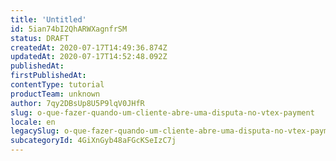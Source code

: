 ```yaml
---
title: 'Untitled'
id: 5ian74bI2QhARWXagnfrSM
status: DRAFT
createdAt: 2020-07-17T14:49:36.874Z
updatedAt: 2020-07-17T14:52:48.092Z
publishedAt: 
firstPublishedAt: 
contentType: tutorial
productTeam: unknown
author: 7qy2DBsUp8U5P9lqV0JHfR
slug: o-que-fazer-quando-um-cliente-abre-uma-disputa-no-vtex-payment
locale: en
legacySlug: o-que-fazer-quando-um-cliente-abre-uma-disputa-no-vtex-payment
subcategoryId: 4GiXnGyb48aFGcKSeIzC7j
---
```



